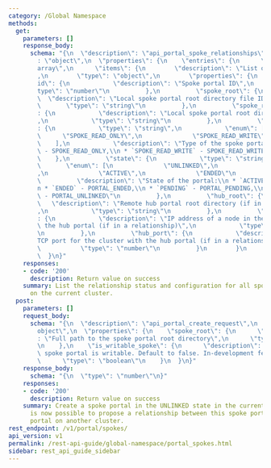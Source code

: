 ```yaml
---
category: /Global Namespace
methods:
  get:
    parameters: []
    response_body:
      schema: "{\n  \"description\": \"api_portal_spoke_relationships\",\n  \"type\"\
        : \"object\",\n  \"properties\": {\n    \"entries\": {\n      \"type\": \"\
        array\",\n      \"items\": {\n        \"description\": \"List of spoke portals\"\
        ,\n        \"type\": \"object\",\n        \"properties\": {\n          \"\
        id\": {\n            \"description\": \"Spoke portal ID\",\n            \"\
        type\": \"number\"\n          },\n          \"spoke_root\": {\n          \
        \  \"description\": \"Local spoke portal root directory file ID\",\n     \
        \       \"type\": \"string\"\n          },\n          \"spoke_root_path\"\
        : {\n            \"description\": \"Local spoke portal root directory path\"\
        ,\n            \"type\": \"string\"\n          },\n          \"spoke_type\"\
        : {\n            \"type\": \"string\",\n            \"enum\": [\n        \
        \      \"SPOKE_READ_ONLY\",\n              \"SPOKE_READ_WRITE\"\n        \
        \    ],\n            \"description\": \"Type of the spoke portal:\\n * `SPOKE_READ_ONLY`\
        \ - SPOKE_READ_ONLY,\\n * `SPOKE_READ_WRITE` - SPOKE_READ_WRITE\"\n      \
        \    },\n          \"state\": {\n            \"type\": \"string\",\n     \
        \       \"enum\": [\n              \"UNLINKED\",\n              \"PENDING\"\
        ,\n              \"ACTIVE\",\n              \"ENDED\"\n            ],\n  \
        \          \"description\": \"State of the portal:\\n * `ACTIVE` - PORTAL_ACTIVE,\\\
        n * `ENDED` - PORTAL_ENDED,\\n * `PENDING` - PORTAL_PENDING,\\n * `UNLINKED`\
        \ - PORTAL_UNLINKED\"\n          },\n          \"hub_root\": {\n         \
        \   \"description\": \"Remote hub portal root directory (if in a relationship)\"\
        ,\n            \"type\": \"string\"\n          },\n          \"hub_address\"\
        : {\n            \"description\": \"IP address of a node in the cluster with\
        \ the hub portal (if in a relationship)\",\n            \"type\": \"string\"\
        \n          },\n          \"hub_port\": {\n            \"description\": \"\
        TCP port for the cluster with the hub portal (if in a relationship)\",\n \
        \           \"type\": \"number\"\n          }\n        }\n      }\n    }\n\
        \  }\n}"
    responses:
    - code: '200'
      description: Return value on success
    summary: List the relationship status and configuration for all spoke portals
      on the current cluster.
  post:
    parameters: []
    request_body:
      schema: "{\n  \"description\": \"api_portal_create_request\",\n  \"type\": \"\
        object\",\n  \"properties\": {\n    \"spoke_root\": {\n      \"description\"\
        : \"Full path to the spoke portal root directory\",\n      \"type\": \"string\"\
        \n    },\n    \"is_writable_spoke\": {\n      \"description\": \"Whether the\
        \ spoke portal is writable. Default to false. In-development feature.\",\n\
        \      \"type\": \"boolean\"\n    }\n  }\n}"
    response_body:
      schema: "{\n  \"type\": \"number\"\n}"
    responses:
    - code: '200'
      description: Return value on success
    summary: Create a spoke portal in the UNLINKED state in the current cluster. It
      is now possible to propose a relationship between this spoke portal and a hub
      portal on another cluster.
rest_endpoint: /v1/portal/spokes/
api_version: v1
permalink: /rest-api-guide/global-namespace/portal_spokes.html
sidebar: rest_api_guide_sidebar
---
```

